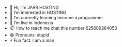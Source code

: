 - 👋 Hi, I’m JARR HOSTING
- 👀 I’m interested in HOSTING
- 🌱 I’m currently learning become a programmer 
- 💞️ I’m live in Indonesia
- 📫 How to reach me chat this number 625809284053
- 😄 Pronouns: stupid
- ⚡ Fun fact: I am a man 

<!---
jarr-xi/jarr-xi is a ✨ special ✨ repository because its `README.md` (this file) appears on your GitHub profile.
You can click the Preview link to take a look at your changes.
--->
